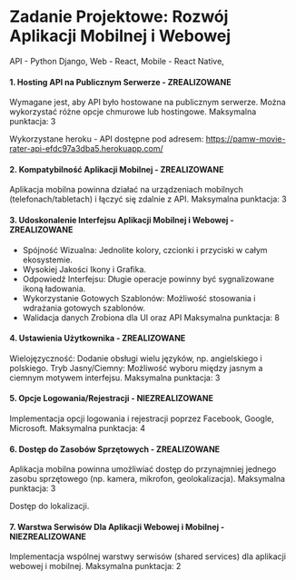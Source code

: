 # Zadanie Projektowe: Rozwój Aplikacji Mobilnej i Webowej

API - Python Django,
Web - React,
Mobile - React Native,

 #### 1. Hosting API na Publicznym Serwerze - ZREALIZOWANE
Wymagane jest, aby API było hostowane na publicznym serwerze. Można wykorzystać różne opcje chmurowe lub hostingowe.
Maksymalna punktacja: 3

Wykorzystane heroku - API dostępne pod adresem: https://pamw-movie-rater-api-efdc97a3dba5.herokuapp.com/

#### 2. Kompatybilność Aplikacji Mobilnej - ZREALIZOWANE
Aplikacja mobilna powinna działać na urządzeniach mobilnych (telefonach/tabletach) i łączyć się zdalnie z API.
Maksymalna punktacja: 3

#### 3. Udoskonalenie Interfejsu Aplikacji Mobilnej i Webowej - ZREALIZOWANE
* Spójność Wizualna: Jednolite kolory, czcionki i przyciski w całym ekosystemie.
* Wysokiej Jakości Ikony i Grafika.
* Odpowiedź Interfejsu: Długie operacje powinny być sygnalizowane ikoną ładowania.
* Wykorzystanie Gotowych Szablonów: Możliwość stosowania i wdrażania gotowych szablonów.
* Walidacja danych Zrobiona dla UI oraz API Maksymalna punktacja: 8

#### 4. Ustawienia Użytkownika - ZREALIZOWANE
Wielojęzyczność: Dodanie obsługi wielu języków, np. angielskiego i polskiego.
Tryb Jasny/Ciemny: Możliwość wyboru między jasnym a ciemnym motywem interfejsu.
Maksymalna punktacja: 3

#### 5. Opcje Logowania/Rejestracji - NIEZREALIZOWANE
Implementacja opcji logowania i rejestracji poprzez Facebook, Google, Microsoft.
Maksymalna punktacja: 4

#### 6. Dostęp do Zasobów Sprzętowych - ZREALIZOWANE
Aplikacja mobilna powinna umożliwiać dostęp do przynajmniej jednego zasobu sprzętowego (np. kamera, mikrofon, geolokalizacja).
Maksymalna punktacja: 3

Dostęp do lokalizacji.

#### 7. Warstwa Serwisów Dla Aplikacji Webowej i Mobilnej - NIEZREALIZOWANE
Implementacja wspólnej warstwy serwisów (shared services) dla aplikacji webowej i mobilnej.
Maksymalna punktacja: 2

